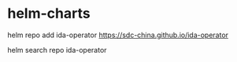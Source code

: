 # helm-charts

helm repo add ida-operator https://sdc-china.github.io/ida-operator

helm search repo ida-operator